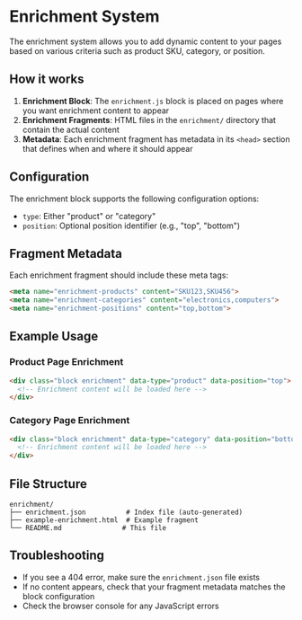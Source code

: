 # Enrichment System

The enrichment system allows you to add dynamic content to your pages based on various criteria such as product SKU, category, or position.

## How it works

1. **Enrichment Block**: The `enrichment.js` block is placed on pages where you want enrichment content to appear
2. **Enrichment Fragments**: HTML files in the `enrichment/` directory that contain the actual content
3. **Metadata**: Each enrichment fragment has metadata in its `<head>` section that defines when and where it should appear

## Configuration

The enrichment block supports the following configuration options:

- `type`: Either "product" or "category"
- `position`: Optional position identifier (e.g., "top", "bottom")

## Fragment Metadata

Each enrichment fragment should include these meta tags:

```html
<meta name="enrichment-products" content="SKU123,SKU456">
<meta name="enrichment-categories" content="electronics,computers">
<meta name="enrichment-positions" content="top,bottom">
```

## Example Usage

### Product Page Enrichment
```html
<div class="block enrichment" data-type="product" data-position="top">
  <!-- Enrichment content will be loaded here -->
</div>
```

### Category Page Enrichment
```html
<div class="block enrichment" data-type="category" data-position="bottom">
  <!-- Enrichment content will be loaded here -->
</div>
```

## File Structure

```
enrichment/
├── enrichment.json          # Index file (auto-generated)
├── example-enrichment.html  # Example fragment
└── README.md               # This file
```

## Troubleshooting

- If you see a 404 error, make sure the `enrichment.json` file exists
- If no content appears, check that your fragment metadata matches the block configuration
- Check the browser console for any JavaScript errors

